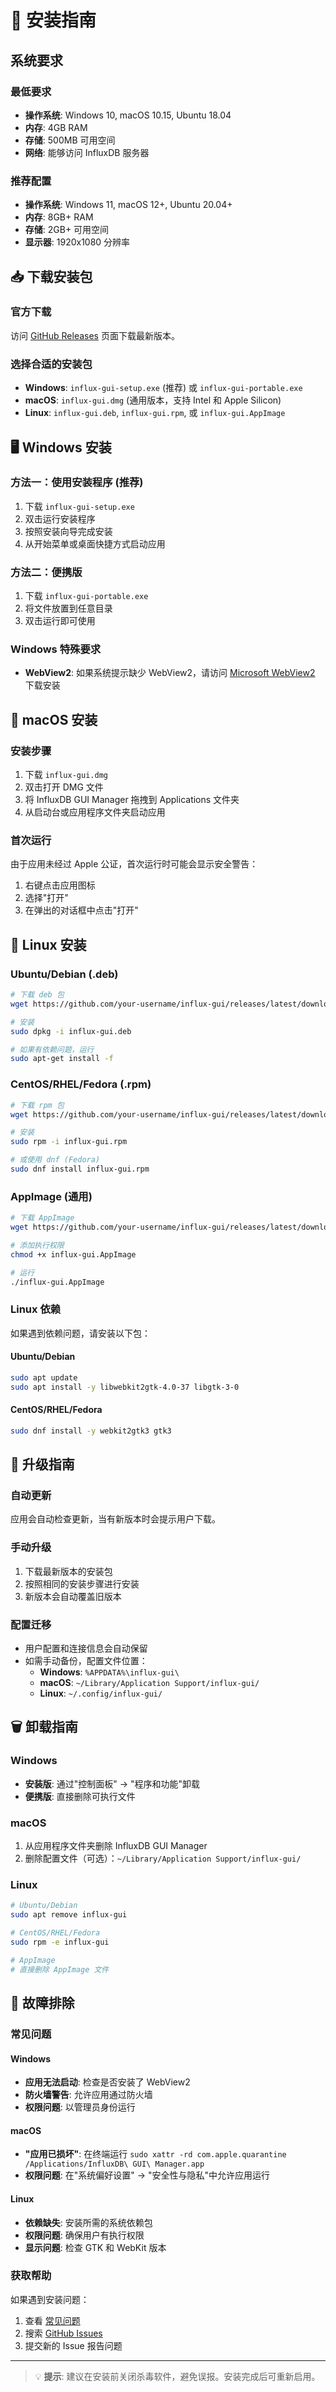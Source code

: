 # 🔧 安装指南

## 系统要求

### 最低要求
- **操作系统**: Windows 10, macOS 10.15, Ubuntu 18.04
- **内存**: 4GB RAM
- **存储**: 500MB 可用空间
- **网络**: 能够访问 InfluxDB 服务器

### 推荐配置
- **操作系统**: Windows 11, macOS 12+, Ubuntu 20.04+
- **内存**: 8GB+ RAM
- **存储**: 2GB+ 可用空间
- **显示器**: 1920x1080 分辨率

## 📥 下载安装包

### 官方下载
访问 [GitHub Releases](https://github.com/your-username/influx-gui/releases) 页面下载最新版本。

### 选择合适的安装包
- **Windows**: `influx-gui-setup.exe` (推荐) 或 `influx-gui-portable.exe`
- **macOS**: `influx-gui.dmg` (通用版本，支持 Intel 和 Apple Silicon)
- **Linux**: `influx-gui.deb`, `influx-gui.rpm`, 或 `influx-gui.AppImage`

## 🖥️ Windows 安装

### 方法一：使用安装程序 (推荐)
1. 下载 `influx-gui-setup.exe`
2. 双击运行安装程序
3. 按照安装向导完成安装
4. 从开始菜单或桌面快捷方式启动应用

### 方法二：便携版
1. 下载 `influx-gui-portable.exe`
2. 将文件放置到任意目录
3. 双击运行即可使用

### Windows 特殊要求
- **WebView2**: 如果系统提示缺少 WebView2，请访问 [Microsoft WebView2](https://developer.microsoft.com/en-us/microsoft-edge/webview2/) 下载安装

## 🍎 macOS 安装

### 安装步骤
1. 下载 `influx-gui.dmg`
2. 双击打开 DMG 文件
3. 将 InfluxDB GUI Manager 拖拽到 Applications 文件夹
4. 从启动台或应用程序文件夹启动应用

### 首次运行
由于应用未经过 Apple 公证，首次运行时可能会显示安全警告：
1. 右键点击应用图标
2. 选择"打开"
3. 在弹出的对话框中点击"打开"

## 🐧 Linux 安装

### Ubuntu/Debian (.deb)
```bash
# 下载 deb 包
wget https://github.com/your-username/influx-gui/releases/latest/download/influx-gui.deb

# 安装
sudo dpkg -i influx-gui.deb

# 如果有依赖问题，运行
sudo apt-get install -f
```

### CentOS/RHEL/Fedora (.rpm)
```bash
# 下载 rpm 包
wget https://github.com/your-username/influx-gui/releases/latest/download/influx-gui.rpm

# 安装
sudo rpm -i influx-gui.rpm

# 或使用 dnf (Fedora)
sudo dnf install influx-gui.rpm
```

### AppImage (通用)
```bash
# 下载 AppImage
wget https://github.com/your-username/influx-gui/releases/latest/download/influx-gui.AppImage

# 添加执行权限
chmod +x influx-gui.AppImage

# 运行
./influx-gui.AppImage
```

### Linux 依赖
如果遇到依赖问题，请安装以下包：

#### Ubuntu/Debian
```bash
sudo apt update
sudo apt install -y libwebkit2gtk-4.0-37 libgtk-3-0
```

#### CentOS/RHEL/Fedora
```bash
sudo dnf install -y webkit2gtk3 gtk3
```

## 🔄 升级指南

### 自动更新
应用会自动检查更新，当有新版本时会提示用户下载。

### 手动升级
1. 下载最新版本的安装包
2. 按照相同的安装步骤进行安装
3. 新版本会自动覆盖旧版本

### 配置迁移
- 用户配置和连接信息会自动保留
- 如需手动备份，配置文件位置：
  - **Windows**: `%APPDATA%\influx-gui\`
  - **macOS**: `~/Library/Application Support/influx-gui/`
  - **Linux**: `~/.config/influx-gui/`

## 🗑️ 卸载指南

### Windows
- **安装版**: 通过"控制面板" → "程序和功能"卸载
- **便携版**: 直接删除可执行文件

### macOS
1. 从应用程序文件夹删除 InfluxDB GUI Manager
2. 删除配置文件（可选）：`~/Library/Application Support/influx-gui/`

### Linux
```bash
# Ubuntu/Debian
sudo apt remove influx-gui

# CentOS/RHEL/Fedora
sudo rpm -e influx-gui

# AppImage
# 直接删除 AppImage 文件
```

## 🔧 故障排除

### 常见问题

#### Windows
- **应用无法启动**: 检查是否安装了 WebView2
- **防火墙警告**: 允许应用通过防火墙
- **权限问题**: 以管理员身份运行

#### macOS
- **"应用已损坏"**: 在终端运行 `sudo xattr -rd com.apple.quarantine /Applications/InfluxDB\ GUI\ Manager.app`
- **权限问题**: 在"系统偏好设置" → "安全性与隐私"中允许应用运行

#### Linux
- **依赖缺失**: 安装所需的系统依赖包
- **权限问题**: 确保用户有执行权限
- **显示问题**: 检查 GTK 和 WebKit 版本

### 获取帮助
如果遇到安装问题：
1. 查看 [常见问题](./faq.md)
2. 搜索 [GitHub Issues](https://github.com/your-username/influx-gui/issues)
3. 提交新的 Issue 报告问题

---

> 💡 **提示**: 建议在安装前关闭杀毒软件，避免误报。安装完成后可重新启用。
